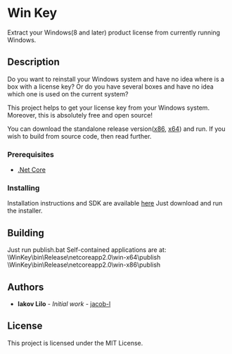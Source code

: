 ﻿# Win Key

Extract your Windows(8 and later) product license from currently running Windows.

## Description

Do you want to reinstall your Windows system and have no idea where is a box with a license key?
Or do you have several boxes and have no idea which one is used on the current system?

This project helps to get your license key from your Windows system.
Moreover, this is absolutely free and open source!

You can download the standalone release version([x86](https://www.dropbox.com/s/2mzyuvyl4fla9b8/winkey-x86.zip?dl=0), [x64](https://www.dropbox.com/s/j7yl364uisd11ph/winkey-x64.zip?dl=0)) and run.
If you wish to build from source code, then read further.

### Prerequisites

* [.Net Core](https://github.com/dotnet/core)

### Installing

Installation instructions and SDK are available [here](https://www.microsoft.com/net/learn/get-started-with-dotnet-tutorial)
Just download and run the installer.

## Building

Just run publish.bat
Self-contained applications are at:
\WinKey\bin\Release\netcoreapp2.0\win-x64\publish
\WinKey\bin\Release\netcoreapp2.0\win-x86\publish

## Authors

* **Iakov Lilo** - *Initial work* - [jacob-l](https://github.com/jacob-l)

## License

This project is licensed under the MIT License.
